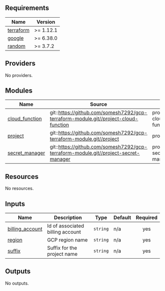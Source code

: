 <!-- BEGIN_TF_DOCS -->
## Requirements

| Name | Version |
|------|---------|
| <a name="requirement_terraform"></a> [terraform](#requirement\_terraform) | >= 1.12.1 |
| <a name="requirement_google"></a> [google](#requirement\_google) | >= 6.38.0 |
| <a name="requirement_random"></a> [random](#requirement\_random) | >= 3.7.2 |

## Providers

No providers.

## Modules

| Name | Source | Version |
|------|--------|---------|
| <a name="module_cloud_function"></a> [cloud\_function](#module\_cloud\_function) | git::https://github.com/somesh7292/gcp-terraform-module.git//project-cloud-function | project-cloud-function/1.0.0 |
| <a name="module_project"></a> [project](#module\_project) | git::https://github.com/somesh7292/gcp-terraform-module.git//project | project/1.0.0 |
| <a name="module_secret_manager"></a> [secret\_manager](#module\_secret\_manager) | git::https://github.com/somesh7292/gcp-terraform-module.git//project-secret-manager | project-secret-manager/1.0.0 |

## Resources

No resources.

## Inputs

| Name | Description | Type | Default | Required |
|------|-------------|------|---------|:--------:|
| <a name="input_billing_account"></a> [billing\_account](#input\_billing\_account) | Id of associated billing account | `string` | n/a | yes |
| <a name="input_region"></a> [region](#input\_region) | GCP region name | `string` | n/a | yes |
| <a name="input_suffix"></a> [suffix](#input\_suffix) | Suffix for the project name | `string` | n/a | yes |

## Outputs

No outputs.
<!-- END_TF_DOCS -->